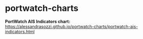 # portwatch-charts

**PortWatch AIS Indicators chart:** https://alessandrasozzi.github.io/portwatch-charts/portwatch-ais-indicators.html 
